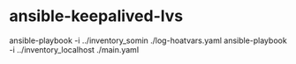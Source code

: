 # ansible-keepalived-lvs
ansible-playbook -i ../inventory_somin ./log-hoatvars.yaml
ansible-playbook -i ../inventory_localhost ./main.yaml

